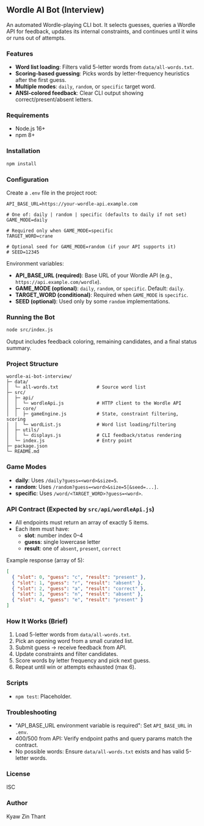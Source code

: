 ## Wordle AI Bot (Interview)

An automated Wordle-playing CLI bot. It selects guesses, queries a Wordle API for feedback, updates its internal constraints, and continues until it wins or runs out of attempts.

### Features
- **Word list loading**: Filters valid 5-letter words from `data/all-words.txt`.
- **Scoring-based guessing**: Picks words by letter-frequency heuristics after the first guess.
- **Multiple modes**: `daily`, `random`, or `specific` target word.
- **ANSI-colored feedback**: Clear CLI output showing correct/present/absent letters.

### Requirements
- Node.js 16+
- npm 8+

### Installation
```bash
npm install
```

### Configuration
Create a `.env` file in the project root:
```env
API_BASE_URL=https://your-wordle-api.example.com

# One of: daily | random | specific (defaults to daily if not set)
GAME_MODE=daily

# Required only when GAME_MODE=specific
TARGET_WORD=crane

# Optional seed for GAME_MODE=random (if your API supports it)
# SEED=12345
```

Environment variables:
- **API_BASE_URL (required)**: Base URL of your Wordle API (e.g., `https://api.example.com/wordle`).
- **GAME_MODE (optional)**: `daily`, `random`, or `specific`. Default: `daily`.
- **TARGET_WORD (conditional)**: Required when `GAME_MODE` is `specific`.
- **SEED (optional)**: Used only by some `random` implementations.

### Running the Bot
```bash
node src/index.js
```

Output includes feedback coloring, remaining candidates, and a final status summary.

### Project Structure
```
wordle-ai-bot-interview/
├─ data/
│  └─ all-words.txt              # Source word list
├─ src/
│  ├─ api/
│  │  └─ wordleApi.js            # HTTP client to the Wordle API
│  ├─ core/
│  │  ├─ gameEngine.js           # State, constraint filtering, scoring
│  │  └─ wordList.js             # Word list loading/filtering
│  ├─ utils/
│  │  └─ displays.js             # CLI feedback/status rendering
│  └─ index.js                   # Entry point
├─ package.json
└─ README.md
```

### Game Modes
- **daily**: Uses `/daily?guess=<word>&size=5`.
- **random**: Uses `/random?guess=<word>&size=5[&seed=...]`.
- **specific**: Uses `/word/<TARGET_WORD>?guess=<word>`.

### API Contract (Expected by `src/api/wordleApi.js`)
- All endpoints must return an array of exactly 5 items.
- Each item must have:
  - **slot**: number index 0–4
  - **guess**: single lowercase letter
  - **result**: one of `absent`, `present`, `correct`

Example response (array of 5):
```json
[
  { "slot": 0, "guess": "c", "result": "present" },
  { "slot": 1, "guess": "r", "result": "absent" },
  { "slot": 2, "guess": "a", "result": "correct" },
  { "slot": 3, "guess": "n", "result": "absent" },
  { "slot": 4, "guess": "e", "result": "present" }
]
```

### How It Works (Brief)
1. Load 5-letter words from `data/all-words.txt`.
2. Pick an opening word from a small curated list.
3. Submit guess → receive feedback from API.
4. Update constraints and filter candidates.
5. Score words by letter frequency and pick next guess.
6. Repeat until win or attempts exhausted (max 6).

### Scripts
- `npm test`: Placeholder.

### Troubleshooting
- "API_BASE_URL environment variable is required": Set `API_BASE_URL` in `.env`.
- 400/500 from API: Verify endpoint paths and query params match the contract.
- No possible words: Ensure `data/all-words.txt` exists and has valid 5-letter words.

### License
ISC

### Author
Kyaw Zin Thant


